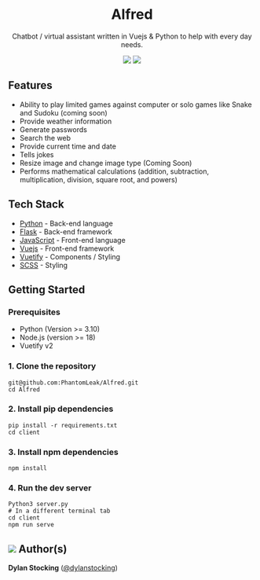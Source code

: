 <h1 align="center">
  Alfred
</h1>
<p align="center">
Chatbot / virtual assistant written in Vuejs & Python to help with every day needs.
</p>

<p align="center">
  <a href="https://github.com/PhantomLeak/Alfred/blob/main/LICENSE"><img src="https://img.shields.io/badge/license-MIT-blue.svg?label=License&style=flat" /></a>
  <a href="https://github.com/PhantomLeak/Alfred/actions/workflows/python-app.yml"><img src="https://github.com/PhantomLeak/Alfred/actions/workflows/python-app.yml/badge.svg?branch=main" /></a>
</p>


## Features
- Ability to play limited games against computer or solo games like Snake and Sudoku (coming soon)
- Provide weather information
- Generate passwords
- Search the web
- Provide current time and date
- Tells jokes
- Resize image and change image type (Coming Soon)
- Performs mathematical calculations (addition, subtraction, multiplication, division, square root, and powers) 

## Tech Stack
- [Python](https://www.python.org/) - Back-end language
- [Flask](https://flask.palletsprojects.com/en/2.3.x/) - Back-end framework
- [JavaScript](https://developer.mozilla.org/en-US/docs/Web/javascript) - Front-end language
- [Vuejs](https://vuejs.org/guide/introduction.html) - Front-end framework
- [Vuetify](https://vuetifyjs.com/en/) - Components / Styling
- [SCSS](https://sass-lang.com/documentation/syntax/) - Styling

## Getting Started
### Prerequisites
- Python (Version >= 3.10)
- Node.js (version >= 18)
- Vuetify v2

### 1. Clone the repository
```shell
git@github.com:PhantomLeak/Alfred.git
cd Alfred
```
### 2. Install pip dependencies
```shell
pip install -r requirements.txt
cd client
```
### 3. Install npm dependencies
```shell
npm install
```
### 4. Run the dev server
```shell
Python3 server.py
# In a different terminal tab
cd client
npm run serve
```

## ![](https://cdn.jsdelivr.net/gh/Readme-Workflows/Readme-Icons@main/icons/octicons/People.svg) Author(s)
**Dylan Stocking** ([@dylanstocking](https://www.linkedin.com/in/dylanstocking/))

